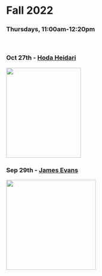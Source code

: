 # Fall 2022
### Thursdays, 11:00am-12:20pm

<br>

### Oct 27th - [Hoda Heidari](https://github.com/uchicago-computation-workshop/Fall2022/tree/master/10_27_hoda)

<div><img src="https://github.com/uchicago-computation-workshop/Fall2022/tree/add-new-speaker-file/10-27_hoda/HodaHeidari.jpg" width="200" height="240"></div>

### Sep 29th - [James Evans](https://github.com/uchicago-computation-workshop/Fall2022/tree/master/09_29_Evans)

<div><img src="https://macss.uchicago.edu/sites/macss.uchicago.edu/files/styles/columnwidth-wider/public/uploads/images/JamesEvans_0.jpg?itok=wYsSKKDu" width="240" height="240"></div>
















